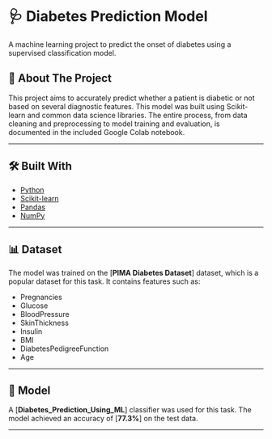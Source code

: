 # 🩺 Diabetes Prediction Model

A machine learning project to predict the onset of diabetes using a supervised classification model.

## 🎯 About The Project

This project aims to accurately predict whether a patient is diabetic or not based on several diagnostic features. This model was built using Scikit-learn and common data science libraries. The entire process, from data cleaning and preprocessing to model training and evaluation, is documented in the included Google Colab notebook.

---

## 🛠️ Built With

* [Python](https://www.python.org/)
* [Scikit-learn](https://scikit-learn.org/)
* [Pandas](https://pandas.pydata.org/)
* [NumPy](https://numpy.org/)

---

## 📊 Dataset

The model was trained on the [**PIMA Diabetes Dataset**] dataset, which is a popular dataset for this task. It contains features such as:
* Pregnancies
* Glucose
* BloodPressure
* SkinThickness
* Insulin
* BMI
* DiabetesPedigreeFunction
* Age

---

## 🤖 Model

A [**Diabetes_Prediction_Using_ML**] classifier was used for this task. The model achieved an accuracy of [**77.3%**] on the test data.

---
